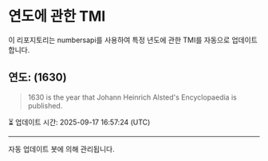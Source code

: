 
# 연도에 관한 TMI

이 리포지토리는 numbersapi를 사용하여 특정 년도에 관한 TMI를 자동으로 업데이트합니다.

## 연도: (1630)
> 1630 is the year that Johann Heinrich Alsted's Encyclopaedia is published.

⏳ 업데이트 시간: 2025-09-17 16:57:24 (UTC)

---
자동 업데이트 봇에 의해 관리됩니다.
